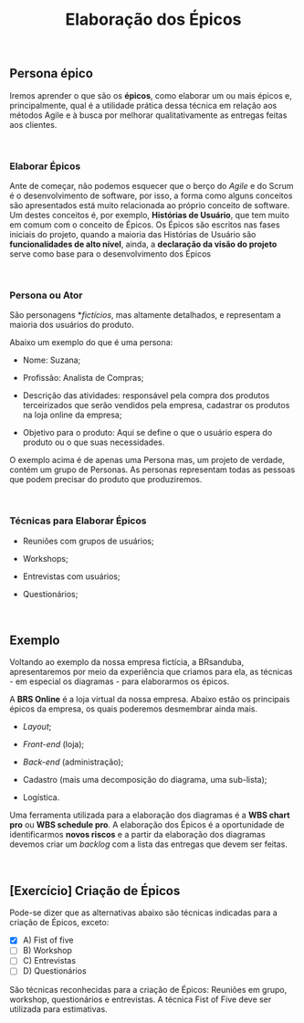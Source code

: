 <div align="center">

# Elaboração dos Épicos

</div>

<br>

## Persona épico

Iremos aprender o que são os **épicos**, como elaborar um ou mais épicos e, principalmente, qual é a utilidade prática dessa técnica em relação aos métodos Agile e à busca por melhorar qualitativamente as entregas feitas aos clientes.

<br>

### Elaborar Épicos

Ante de começar, não podemos esquecer que o berço do *Agile* e do Scrum é o desenvolvimento de software, por isso, a forma como alguns conceitos são apresentados está muito relacionada ao próprio conceito de software. Um destes conceitos é, por exemplo, **Histórias de Usuário**, que tem muito em comum com o conceito de Épicos. Os Épicos são escritos nas fases iniciais do projeto, quando a maioria das Histórias de Usuário são **funcionalidades de alto nível**, ainda,  a **declaração da visão do projeto** serve como base para o desenvolvimento dos Épicos

<br>

### Persona ou Ator

São personagens **fictícios*, mas altamente detalhados, e representam a maioria dos usuários do produto.

Abaixo um exemplo do que é uma persona:

- Nome: Suzana;

- Profissão: Analista de Compras;

- Descrição das atividades: responsável pela compra dos produtos terceirizados que serão vendidos pela empresa, cadastrar os produtos na loja online da empresa;

- Objetivo para o produto: Aqui se define o que o usuário espera do produto ou o que suas necessidades.

O exemplo acima é de apenas uma Persona mas, um projeto de verdade, contém um grupo de Personas. As personas representam todas as pessoas que podem precisar do produto que produziremos.

<br>

### Técnicas para Elaborar Épicos

- Reuniões com grupos de usuários;

- Workshops;

- Entrevistas com usuários;

- Questionários;

<br>

## Exemplo

Voltando ao exemplo da nossa empresa fictícia, a BRsanduba, apresentaremos por meio da experiência que criamos para ela, as técnicas  - em especial os diagramas -  para elaborarmos os épicos.

A **BRS Online** é a loja virtual da nossa empresa. Abaixo estão os principais épicos da empresa, os quais poderemos desmembrar ainda mais.

- *Layout*;

- *Front-end* (loja);

- *Back-end* (administração);

- Cadastro (mais uma decomposição do diagrama, uma sub-lista);
- Logística.

Uma ferramenta utilizada para a elaboração dos diagramas é a **WBS chart pro** ou **WBS schedule pro**. A elaboração dos Épicos é a oportunidade de identificarmos **novos riscos** e a partir da elaboração dos diagramas devemos criar um *backlog* com a lista das entregas que devem ser feitas.

<br>

## [Exercício] Criação de Épicos

Pode-se dizer que as alternativas abaixo são técnicas indicadas para a criação de Épicos, exceto:

- [x] A) Fist of five
- [ ] B) Workshop
- [ ] C) Entrevistas
- [ ] D) Questionários

São técnicas reconhecidas para a criação de Épicos: Reuniões em grupo, workshop, questionários e entrevistas. A técnica Fist of Five deve ser utilizada para estimativas.